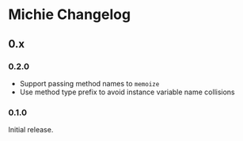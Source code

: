 # Michie Changelog

## 0.x

### 0.2.0

- Support passing method names to `memoize`
- Use method type prefix to avoid instance variable name collisions

### 0.1.0

Initial release.
